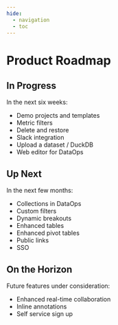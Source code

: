 ```yaml
---
hide:
  - navigation
  - toc
---
```


# Product Roadmap

## In Progress

In the next six weeks:

- Demo projects and templates
- Metric filters
- Delete and restore
- Slack integration
- Upload a dataset / DuckDB
- Web editor for DataOps

## Up Next

In the next few months:

- Collections in DataOps
- Custom filters
- Dynamic breakouts
- Enhanced tables
- Enhanced pivot tables
- Public links
- SSO

## On the Horizon

Future features under consideration:

- Enhanced real-time collaboration
- Inline annotations
- Self service sign up

